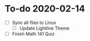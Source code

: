 # To-do 2020-02-14

  - [ ] Sync all files to Linux
    - [ ] Update Lightline Theme
  - [ ] Finish Math 141 Quiz
